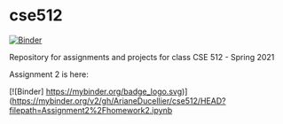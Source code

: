 # cse512

[![Binder](https://mybinder.org/badge_logo.svg)](https://mybinder.org/v2/gh/ArianeDucellier/cse512/HEAD)

Repository for assignments and projects for class CSE 512 - Spring 2021

Assignment 2 is here:

[![Binder] https://mybinder.org/badge_logo.svg)](https://mybinder.org/v2/gh/ArianeDucellier/cse512/HEAD?filepath=Assignment2%2Fhomework2.ipynb
